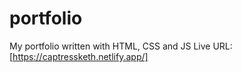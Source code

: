 # portfolio
My portfolio written with HTML, CSS and JS 
Live URL: [https://captressketh.netlify.app/]
